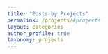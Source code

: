 ```yaml
---
title: "Posts by Projects"
permalink: /projects/#projects
layout: categories
author_profile: true
taxonomy: projects
---
```

